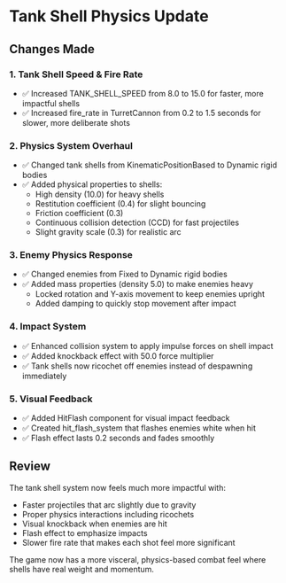 # Tank Shell Physics Update

## Changes Made

### 1. Tank Shell Speed & Fire Rate
- ✅ Increased TANK_SHELL_SPEED from 8.0 to 15.0 for faster, more impactful shells
- ✅ Increased fire_rate in TurretCannon from 0.2 to 1.5 seconds for slower, more deliberate shots

### 2. Physics System Overhaul
- ✅ Changed tank shells from KinematicPositionBased to Dynamic rigid bodies
- ✅ Added physical properties to shells:
  - High density (10.0) for heavy shells
  - Restitution coefficient (0.4) for slight bouncing
  - Friction coefficient (0.3)
  - Continuous collision detection (CCD) for fast projectiles
  - Slight gravity scale (0.3) for realistic arc

### 3. Enemy Physics Response
- ✅ Changed enemies from Fixed to Dynamic rigid bodies
- ✅ Added mass properties (density 5.0) to make enemies heavy
  - Locked rotation and Y-axis movement to keep enemies upright
  - Added damping to quickly stop movement after impact

### 4. Impact System
- ✅ Enhanced collision system to apply impulse forces on shell impact
- ✅ Added knockback effect with 50.0 force multiplier
- ✅ Tank shells now ricochet off enemies instead of despawning immediately

### 5. Visual Feedback
- ✅ Added HitFlash component for visual impact feedback
- ✅ Created hit_flash_system that flashes enemies white when hit
- ✅ Flash effect lasts 0.2 seconds and fades smoothly

## Review

The tank shell system now feels much more impactful with:
- Faster projectiles that arc slightly due to gravity
- Proper physics interactions including ricochets
- Visual knockback when enemies are hit
- Flash effect to emphasize impacts
- Slower fire rate that makes each shot feel more significant

The game now has a more visceral, physics-based combat feel where shells have real weight and momentum.